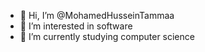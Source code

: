 - 👋 Hi, I’m @MohamedHusseinTammaa
- 👀 I’m interested in software 
- 🌱 I’m currently studying computer science 
